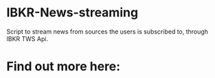# IBKR-News-streaming
Script to stream news from sources the users is subscribed to, through IBKR TWS Api. 
# Find out more here:
